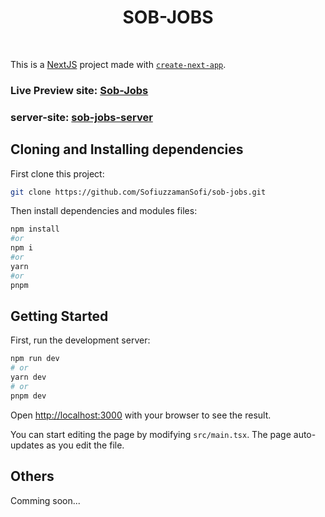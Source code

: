 <h1 align="center">
SOB-JOBS
</h1>

<br/>

This is a [NextJS](https://nextjs.org/) project made with [`create-next-app`](https://github.com/vercel/next.js/tree/canary/packages/create-next-app).

### Live Preview site: [Sob-Jobs](https://sob-jobs.vercel.app/)

### server-site: [sob-jobs-server](https://sob-jobs-server-via-cli.vercel.app)

## Cloning and Installing dependencies

First clone this project:

```bash
git clone https://github.com/SofiuzzamanSofi/sob-jobs.git
```

Then install dependencies and modules files:

```bash
npm install
#or
npm i
#or
yarn
#or
pnpm
```
## Getting Started

First, run the development server:

```bash
npm run dev
# or
yarn dev
# or
pnpm dev
```

Open [http://localhost:3000](http://localhost:3000) with your browser to see the result.

You can start editing the page by modifying `src/main.tsx`. The page auto-updates as you edit the file.



## Others

Comming soon...
